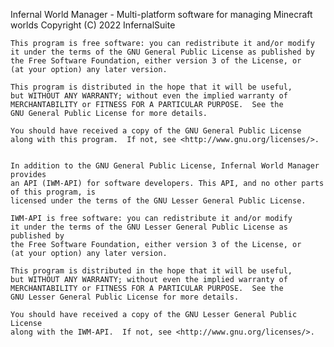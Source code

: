 Infernal World Manager - Multi-platform software for managing Minecraft worlds
    Copyright (C) 2022  InfernalSuite

    This program is free software: you can redistribute it and/or modify
    it under the terms of the GNU General Public License as published by
    the Free Software Foundation, either version 3 of the License, or
    (at your option) any later version.

    This program is distributed in the hope that it will be useful,
    but WITHOUT ANY WARRANTY; without even the implied warranty of
    MERCHANTABILITY or FITNESS FOR A PARTICULAR PURPOSE.  See the
    GNU General Public License for more details.

    You should have received a copy of the GNU General Public License
    along with this program.  If not, see <http://www.gnu.org/licenses/>.
    
    
    In addition to the GNU General Public License, Infernal World Manager provides
    an API (IWM-API) for software developers. This API, and no other parts of this program, is 
    licensed under the terms of the GNU Lesser General Public License.
    
    IWM-API is free software: you can redistribute it and/or modify
    it under the terms of the GNU Lesser General Public License as published by
    the Free Software Foundation, either version 3 of the License, or
    (at your option) any later version.

    This program is distributed in the hope that it will be useful,
    but WITHOUT ANY WARRANTY; without even the implied warranty of
    MERCHANTABILITY or FITNESS FOR A PARTICULAR PURPOSE.  See the
    GNU Lesser General Public License for more details.

    You should have received a copy of the GNU Lesser General Public License
    along with the IWM-API.  If not, see <http://www.gnu.org/licenses/>.
